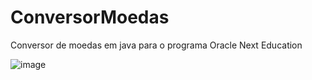 # ConversorMoedas
Conversor de moedas em java para o programa Oracle Next Education

![image](https://github.com/user-attachments/assets/1f15b6a2-e31d-4529-b33e-fc7de55e9ffd)
